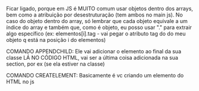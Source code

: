 Ficar ligado, porque em JS é MUITO comum usar objetos dentro dos arrays, bem como a atribuição por desestruturação (tem ambos no main js). No caso do objeto dentro do array, só lembrar que cada objeto equivale a um índice do array e também que, como é objeto, eu posso usar "." para extrair algo específico (ex: elementos[i].tag - vai pegar o atributo tag do do meu objeto q está na posição i do elementos)

COMANDO APPENDCHILD: Ele vai adicionar o elemento ao final da sua classe LÁ NO CÓDIGO HTML, vai ser a última coisa adicionada na sua section, por ex (se ela estiver na classe)

COMANDO CREATELEMENT: Basicamente é vc criando um elemento do HTML no js